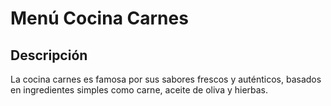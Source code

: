 # Menú Cocina Carnes

## Descripción
La cocina carnes es famosa por sus sabores frescos y auténticos, basados en ingredientes simples como carne, aceite de oliva y hierbas.